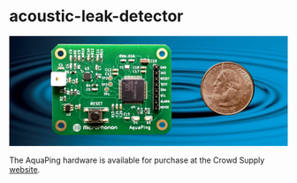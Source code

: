 # acoustic-leak-detector
![MicroPhonon Acoustic Leak Detector](https://github.com/microphonon/acoustic-leak-detector/blob/main/images/aquaping_banner.jpg?raw=true)

 The AquaPing hardware is available for purchase at the Crowd Supply [website](https://www.crowdsupply.com/microphonon/aquaping).
